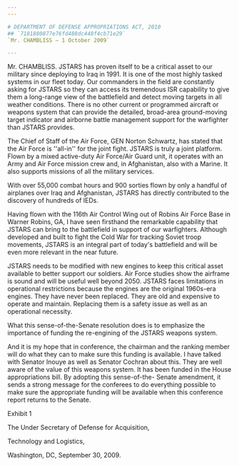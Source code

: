 ```yaml
---
---

# DEPARTMENT OF DEFENSE APPROPRIATIONS ACT, 2010
## `7181880877e76fd488dc448f4cb71e29`
`Mr. CHAMBLISS — 1 October 2009`

---
```



Mr. CHAMBLISS. JSTARS has proven itself to be a critical asset to our 
military since deploying to Iraq in 1991. It is one of the most highly 
tasked systems in our fleet today. Our commanders in the field are 
constantly asking for JSTARS so they can access its tremendous ISR 
capability to give them a long-range view of the battlefield and detect 
moving targets in all weather conditions. There is no other current or 
programmed aircraft or weapons system that can provide the detailed, 
broad-area ground-moving target indicator and airborne battle 
management support for the warfighter than JSTARS provides.

The Chief of Staff of the Air Force, GEN Norton Schwartz, has stated 
that the Air Force is ''all-in'' for the joint fight. JSTARS is truly a 
joint platform. Flown by a mixed active-duty Air Force/Air Guard unit, 
it operates with an Army and Air Force mission crew and, in 
Afghanistan, also with a Marine. It also supports missions of all the 
military services.

With over 55,000 combat hours and 900 sorties flown by only a handful 
of airplanes over Iraq and Afghanistan, JSTARS has directly contributed 
to the discovery of hundreds of IEDs.

Having flown with the 116th Air Control Wing out of Robins Air Force 
Base in Warner Robins, GA, I have seen firsthand the remarkable 
capability that JSTARS can bring to the battlefield in support of our 
warfighters. Although developed and built to fight the Cold War for 
tracking Soviet troop movements, JSTARS is an integral part of today's 
battlefield and will be even more relevant in the near future.

JSTARS needs to be modified with new engines to keep this critical 
asset available to better support our soldiers. Air Force studies show 
the airframe is sound and will be useful well beyond 2050. JSTARS faces 
limitations in operational restrictions because the engines are the 
original 1960s-era engines. They have never been replaced. They are old 
and expensive to operate and maintain. Replacing them is a safety issue 
as well as an operational necessity.

What this sense-of-the-Senate resolution does is to emphasize the 
importance of funding the re-engining of the JSTARS weapons system.

And it is my hope that in conference, the chairman and the ranking 
member will do what they can to make sure this funding is available. I 
have talked with Senator Inouye as well as Senator Cochran about this. 
They are well aware of the value of this weapons system. It has been 
funded in the House appropriations bill. By adopting this sense-of-the-
Senate amendment, it sends a strong message for the conferees to do 
everything possible to make sure the appropriate funding will be 
available when this conference report returns to the Senate.
















 Exhibit 1





 The Under Secretary of Defense for Acquisition, 





 Technology and Logistics,















 Washington, DC, September 30, 2009.

